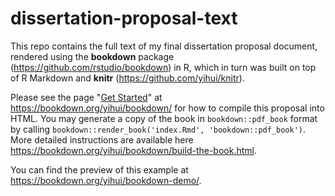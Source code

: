# dissertation-proposal-text

This repo contains the full text of my final dissertation proposal document, rendered using the **bookdown** package (https://github.com/rstudio/bookdown) in R, which in turn was built on top of R Markdown and **knitr** (https://github.com/yihui/knitr).

Please see the page "[Get Started](https://bookdown.org/yihui/bookdown/get-started.html)" at https://bookdown.org/yihui/bookdown/ for how to compile this proposal into HTML. You may generate a copy of the book in `bookdown::pdf_book` format by calling `bookdown::render_book('index.Rmd', 'bookdown::pdf_book')`. More detailed instructions are available here https://bookdown.org/yihui/bookdown/build-the-book.html.

You can find the preview of this example at https://bookdown.org/yihui/bookdown-demo/.
